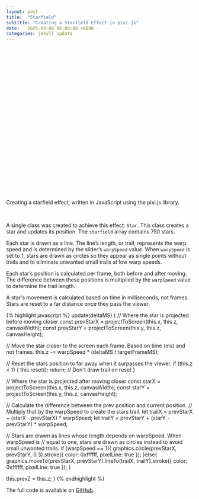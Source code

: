 ```yaml
---
layout: post
title:  "Starfield"
subtitle: "Creating a Starfield Effect in pixi.js" 
date:   2025-09-06 06:00:00 +0000
categories: jekyll update
---
```


<div id="star-field-container" style="position: relative; text-align: center; margin: 2rem 0; height: 360;"></div>
<script src="https://cdnjs.cloudflare.com/ajax/libs/pixi.js/8.12.0/pixi.min.js"></script>
<script src="/assets/star-field.js"></script>

<!-- Round the canvas corners -->
<style>
  #star-field-container canvas {
	border-radius: 12px;
  }
</style>

Creating a starfield effect, written in JavaScript using the pixi.js library.

<br>

A single class was created to achieve this effect: `Star`. This class creates a star and updates its position. The `starfield` array contains 750 stars.

Each star is drawn as a line. The line’s length, or trail, represents the warp speed and is determined by the slider’s `warpSpeed` value. When `warpSpeed` is set to 1, stars are drawn as circles so they appear as single points without trails and to eliminate unwanted small trails at low warp speeds.

Each star’s position is calculated per frame, both before and after moving. The difference between these positions is multiplied by the `warpSpeed` value to determine the trail length.

A star's movement is calculated based on time in milliseconds, not frames. Stars are reset to a far distance once they pass the viewer.

{% highlight javascript %}
update(deltaMS) {
  // Where the star is projected before moving closer
  const prevStarX = projectToScreen(this.x, this.z, canvasWidth);
  const prevStarY = projectToScreen(this.y, this.z, canvasHeight);
  
  // Move the star closer to the screen each frame. Based on time (ms) and not frames.
  this.z -= warpSpeed * (deltaMS / targetFrameMS);
  
  // Reset the stars position to far away when it surpasses the viewer.
  if (this.z < 1) {
    this.reset();
    return; // Don't draw trail on reset
  }
	  
  // Where the star is projected after moving closer
  const starX = projectToScreen(this.x, this.z, canvasWidth);
  const starY = projectToScreen(this.y, this.z, canvasHeight);
	  
  // Calculate the difference between the prev position and current position.
  // Multiply that by the warpSpeed to create the stars trail.
  let trailX = prevStarX + (starX - prevStarX) * warpSpeed;
  let trailY = prevStarY + (starY - prevStarY) * warpSpeed;
	  
  // Stars are drawn as lines whose length depends on warpSpeed. When warpSpeed is 
  // equal to one, stars are drawn as circles instead to avoid small unwanted trails. 
  if (warpSpeed == 1){
    graphics.circle(prevStarX, prevStarY, 0.3).stroke({ color: 0xffffff, pixelLine: true });
  }else{
    graphics.moveTo(prevStarX, prevStarY).lineTo(trailX, trailY).stroke({ color: 0xffffff, pixelLine: true });
  }
  
  this.prevZ = this.z;
}
{% endhighlight %}

The full code is available on [GitHub][starfield-gh].

[starfield-gh]: https://github.com/scottranken/starfield

<br>
